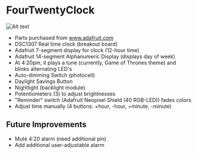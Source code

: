FourTwentyClock
===============
![Alt text](http://www.artisanjdc.com/images/extraimages/four_twenty_clock_prototype.jpg "Prototype")
* Parts purchased from www.adafruit.com
* DSC1307 Real time clock (breakout board)
* Adafruit 7-segment display for clock (12-hour time)
* Adafruit 14-segment Alphanumeric Display (displays day of week)
* At 4:20pm, it plays a tune (currently, Game of Thrones theme) and blinks alternating LED's
* Auto-dimming Switch (photocell)
* Daylight Savings Button
* Nightlight (backlight module)
* Potentiometers (3) to adjust brightnesses
* "Reminder" switch (Adafruit Neopixel Shield (40 RGB-LED)) fades colors
* Adjust time manually (4 buttons: +hour, -hour, +minute, -minute)


Future Improvements
-------------------
* Mute 4:20 alarm (need additional pin)
* Add additional user-adjustable alarm
